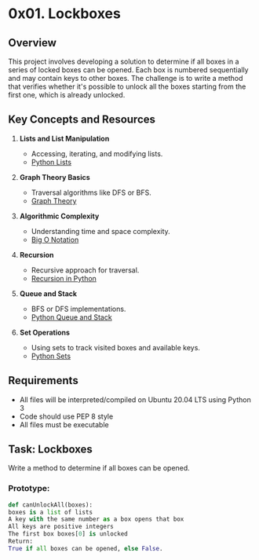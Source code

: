 # 0x01. Lockboxes

## Overview
This project involves developing a solution to determine if all boxes in a series of locked boxes can be opened. Each box is numbered sequentially and may contain keys to other boxes. The challenge is to write a method that verifies whether it's possible to unlock all the boxes starting from the first one, which is already unlocked.

## Key Concepts and Resources
1. **Lists and List Manipulation**
   - Accessing, iterating, and modifying lists.
   - [Python Lists](https://docs.python.org/3/tutorial/datastructures.html)

2. **Graph Theory Basics**
   - Traversal algorithms like DFS or BFS.
   - [Graph Theory](https://www.khanacademy.org/computing/computer-science/algorithms/graph-representation/a/graph-representation)

3. **Algorithmic Complexity**
   - Understanding time and space complexity.
   - [Big O Notation](https://www.geeksforgeeks.org/analysis-of-algorithms-set-1-asymptotic-analysis/)

4. **Recursion**
   - Recursive approach for traversal.
   - [Recursion in Python](https://realpython.com/python-thinking-recursively/)

5. **Queue and Stack**
   - BFS or DFS implementations.
   - [Python Queue and Stack](https://www.geeksforgeeks.org/stack-in-python/)

6. **Set Operations**
   - Using sets to track visited boxes and available keys.
   - [Python Sets](https://docs.python.org/3/tutorial/datastructures.html#sets)

## Requirements
- All files will be interpreted/compiled on Ubuntu 20.04 LTS using Python 3
- Code should use PEP 8 style
- All files must be executable

## Task: Lockboxes
Write a method to determine if all boxes can be opened.

### Prototype:
```python
def canUnlockAll(boxes):
boxes is a list of lists
A key with the same number as a box opens that box
All keys are positive integers
The first box boxes[0] is unlocked
Return:
True if all boxes can be opened, else False.



